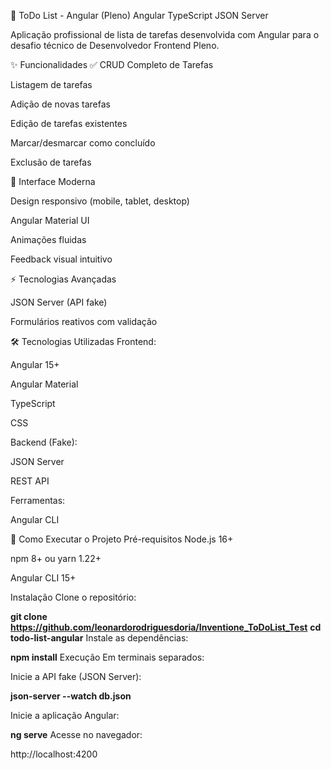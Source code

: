 📝 ToDo List - Angular (Pleno)
Angular
TypeScript
JSON Server

Aplicação profissional de lista de tarefas desenvolvida com Angular para o desafio técnico de Desenvolvedor Frontend Pleno.

✨ Funcionalidades
✅ CRUD Completo de Tarefas

Listagem de tarefas

Adição de novas tarefas

Edição de tarefas existentes

Marcar/desmarcar como concluído

Exclusão de tarefas

🎨 Interface Moderna

Design responsivo (mobile, tablet, desktop)

Angular Material UI

Animações fluidas

Feedback visual intuitivo

⚡ Tecnologias Avançadas

JSON Server (API fake)

Formulários reativos com validação

🛠 Tecnologias Utilizadas
Frontend:

Angular 15+

Angular Material

TypeScript

CSS

Backend (Fake):

JSON Server

REST API

Ferramentas:

Angular CLI

🚀 Como Executar o Projeto
Pré-requisitos
Node.js 16+

npm 8+ ou yarn 1.22+

Angular CLI 15+

Instalação
Clone o repositório:


**git clone https://github.com/leonardorodriguesdoria/Inventione_ToDoList_Test**
**cd todo-list-angular**
Instale as dependências:


**npm install**
Execução
Em terminais separados:

Inicie a API fake (JSON Server):


**json-server --watch db.json**

Inicie a aplicação Angular:


**ng serve**
Acesse no navegador:

http://localhost:4200
